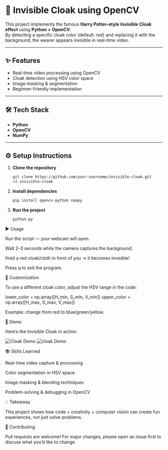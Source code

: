 # 🧙 Invisible Cloak using OpenCV

This project implements the famous **Harry Potter–style Invisible Cloak effect** using **Python + OpenCV**.  
By detecting a specific cloak color (default: red) and replacing it with the background, the wearer appears invisible in real-time video.

---

## ✨ Features
- Real-time video processing using OpenCV  
- Cloak detection using HSV color space  
- Image masking & segmentation  
- Beginner-friendly implementation  

---

## 🛠 Tech Stack
- **Python**  
- **OpenCV**  
- **NumPy**  

---

## ⚙️ Setup Instructions

1. **Clone the repository**
   ```bash
   git clone https://github.com/your-username/invisible-cloak.git
   cd invisible-cloak

2. **Install dependencies**
   ```bash
   pip install opencv-python numpy

3. **Run the project**
   ```bash
   python.py

  ▶️ Usage

Run the script — your webcam will open.

Wait 2–3 seconds while the camera captures the background.

Hold a red cloak/cloth in front of you → it becomes invisible!

Press q to exit the program.

🎨 Customization

To use a different cloak color, adjust the HSV range in the code:

lower_color = np.array([H_min, S_min, V_min])
upper_color = np.array([H_max, S_max, V_max])


Example: change from red to blue/green/yellow.

📸 Demo

Here’s the Invisible Cloak in action:

![Cloak Demo](assets/81104harry-potter-cloak.jpg)
![cloak Demo](assets/images.jpeg)

📚 Skills Learned

Real-time video capture & processing

Color segmentation in HSV space

Image masking & blending techniques

Problem-solving & debugging in OpenCV

💡 Takeaway

This project shows how code + creativity + computer vision can create fun experiences, not just solve problems.

🤝 Contributing

Pull requests are welcome! For major changes, please open an issue first to discuss what you’d like to change.






